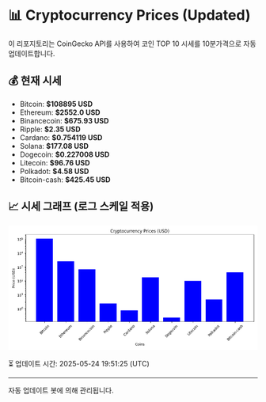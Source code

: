 
# 📊 Cryptocurrency Prices (Updated)

이 리포지토리는 CoinGecko API를 사용하여 코인 TOP 10 시세를 10분가격으로 자동 업데이트합니다.

## 💰 현재 시세
- Bitcoin: **$108895 USD**
- Ethereum: **$2552.0 USD**
- Binancecoin: **$675.93 USD**
- Ripple: **$2.35 USD**
- Cardano: **$0.754119 USD**
- Solana: **$177.08 USD**
- Dogecoin: **$0.227008 USD**
- Litecoin: **$96.76 USD**
- Polkadot: **$4.58 USD**
- Bitcoin-cash: **$425.45 USD**

## 📈 시세 그래프 (로그 스케일 적용)
![Crypto Prices](crypto_prices.png)

⏳ 업데이트 시간: 2025-05-24 19:51:25 (UTC)

---
자동 업데이트 봇에 의해 관리됩니다.
